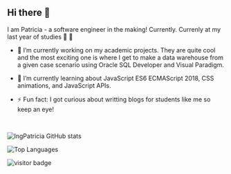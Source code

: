 ## Hi there 👋


I am Patricia - a software engineer in the making! Currently. Currenly at my last year of studies 🥳 🐣


- 🔭 I’m currently working on my academic projects. They are quite cool and the most exciting one is where I get to make a data warehouse from a given case scenario using Oracle SQL Developer and Visual Paradigm. 

- 🌱 I’m currently learning about JavaScript ES6 ECMAScript 2018, CSS animations, and JavaScript APIs.

- ⚡ Fun fact: I got curious about writting blogs for students like me so keep an eye!

<!--
**IngPatricia/IngPatricia** is a ✨ _special_ ✨ repository because its `README.md` (this file) appears on your GitHub profile.

Here are some ideas to get you started:

- 🔭 I’m currently working on ...
- 🌱 I’m currently learning ...
- 👯 I’m looking to collaborate on ...
- 🤔 I’m looking for help with ...
- 💬 Ask me about ...
- 📫 How to reach me: ...
- 😄 Pronouns: ...
- ⚡ Fun fact: ...
-->


<br>

![IngPatricia GitHub stats](https://github-readme-stats.vercel.app/api?username=IngPatricia&show_icons=true&theme=tokyonight)


![Top Languages](https://github-readme-stats.vercel.app/api/top-langs/?username=IngPatricia&langs_count=10&layout=compact)



![visitor badge](https://visitor-badge.glitch.me/badge?page_id=IngPatricia.visitor-badge&left_text=OneMoreVisitor)

